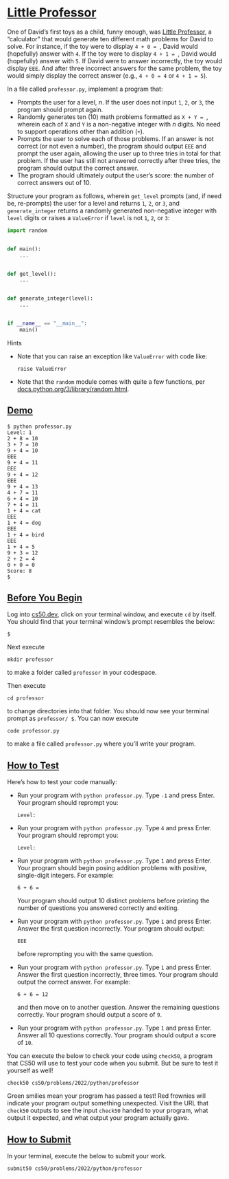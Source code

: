 # [Little Professor](#little-professor)

One of David’s first toys as a child, funny enough, was [Little
Professor](https://en.wikipedia.org/wiki/Little_Professor), a
“calculator” that would generate ten different math problems for David
to solve. For instance, if the toy were to display `4 + 0 = `, David
would (hopefully) answer with `4`. If the toy were to display
`4 + 1 = `, David would (hopefully) answer with `5`. If David were to
answer incorrectly, the toy would display `EEE`. And after three
incorrect answers for the same problem, the toy would simply display the
correct answer (e.g., `4 + 0 = 4` or `4 + 1 = 5`).

In a file called `professor.py`, implement a program that:

- Prompts the user for a level, $n$. If the user does not input `1`,
  `2`, or `3`, the program should prompt again.
- Randomly generates ten (10) math problems formatted as `X + Y = `,
  wherein each of `X` and `Y` is a non-negative integer with $n$ digits.
  No need to support operations other than addition (`+`).
- Prompts the user to solve each of those problems. If an answer is not
  correct (or not even a number), the program should output `EEE` and
  prompt the user again, allowing the user up to three tries in total
  for that problem. If the user has still not answered correctly after
  three tries, the program should output the correct answer.
- The program should ultimately output the user’s score: the number of
  correct answers out of 10.

Structure your program as follows, wherein `get_level` prompts (and, if
need be, re-prompts) the user for a level and returns `1`, `2`, or `3`,
and `generate_integer` returns a randomly generated non-negative integer
with `level` digits or raises a `ValueError` if `level` is not `1`, `2`,
or `3`:

``` py
import random


def main():
    ...


def get_level():
    ...


def generate_integer(level):
    ...


if __name__ == "__main__":
    main()
```

Hints

- Note that you can raise an exception like `ValueError` with code like:
  ``` highlight
  raise ValueError
  ```
- Note that the `random` module comes with quite a few functions, per
  [docs.python.org/3/library/random.html](https://docs.python.org/3/library/random.html).

## [Demo](#demo)

``` highlight
$ python professor.py
Level: 1
2 + 8 = 10
3 + 7 = 10
9 + 4 = 10
EEE
9 + 4 = 11
EEE
9 + 4 = 12
EEE
9 + 4 = 13
4 + 7 = 11
6 + 4 = 10
7 + 4 = 11
1 + 4 = cat
EEE
1 + 4 = dog
EEE
1 + 4 = bird
EEE
1 + 4 = 5
9 + 3 = 12
2 + 2 = 4
0 + 0 = 0
Score: 8
$
```

## [Before You Begin](#before-you-begin)

Log into [cs50.dev](https://cs50.dev/), click on your terminal window,
and execute `cd` by itself. You should find that your terminal window’s
prompt resembles the below:

``` highlight
$
```

Next execute

``` highlight
mkdir professor
```

to make a folder called `professor` in your codespace.

Then execute

``` highlight
cd professor
```

to change directories into that folder. You should now see your terminal
prompt as `professor/ $`. You can now execute

``` highlight
code professor.py
```

to make a file called `professor.py` where you’ll write your program.

## [How to Test](#how-to-test)

Here’s how to test your code manually:

- Run your program with `python professor.py`. Type `-1` and press
  Enter. Your program should reprompt you:
  ``` highlight
  Level:
  ```

- Run your program with `python professor.py`. Type `4` and press Enter.
  Your program should reprompt you:
  ``` highlight
  Level:
  ```

- Run your program with `python professor.py`. Type `1` and press Enter.
  Your program should begin posing addition problems with positive,
  single-digit integers. For example:

  ``` highlight
  6 + 6 =
  ```

  Your program should output 10 distinct problems before printing the
  number of questions you answered correctly and exiting.

- Run your program with `python professor.py`. Type `1` and press Enter.
  Answer the first question incorrectly. Your program should output:

  ``` highlight
  EEE
  ```

  before reprompting you with the same question.

- Run your program with `python professor.py`. Type `1` and press Enter.
  Answer the first question incorrectly, three times. Your program
  should output the correct answer. For example:

  ``` highlight
  6 + 6 = 12
  ```

  and then move on to another question. Answer the remaining questions
  correctly. Your program should output a score of `9`.

- Run your program with `python professor.py`. Type `1` and press Enter.
  Answer all 10 questions correctly. Your program should output a score
  of `10`.

You can execute the below to check your code using `check50`, a program
that CS50 will use to test your code when you submit. But be sure to
test it yourself as well!

``` highlight
check50 cs50/problems/2022/python/professor
```

Green smilies mean your program has passed a test! Red frownies will
indicate your program output something unexpected. Visit the URL that
`check50` outputs to see the input `check50` handed to your program,
what output it expected, and what output your program actually gave.

## [How to Submit](#how-to-submit)

In your terminal, execute the below to submit your work.

``` highlight
submit50 cs50/problems/2022/python/professor
```
